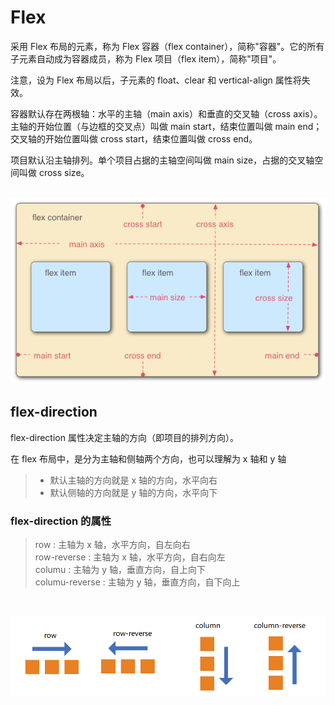 # Flex

采用 Flex 布局的元素，称为 Flex 容器（flex container），简称"容器"。它的所有子元素自动成为容器成员，称为 Flex 项目（flex item），简称"项目"。

注意，设为 Flex 布局以后，子元素的 float、clear 和 vertical-align 属性将失效。

容器默认存在两根轴：水平的主轴（main axis）和垂直的交叉轴（cross axis）。主轴的开始位置（与边框的交叉点）叫做 main start，结束位置叫做 main end；交叉轴的开始位置叫做 cross start，结束位置叫做 cross end。

项目默认沿主轴排列。单个项目占据的主轴空间叫做 main size，占据的交叉轴空间叫做 cross size。  
</br>

![avatar](../../flex.png)

## flex-direction

flex-direction 属性决定主轴的方向（即项目的排列方向）。

在 flex 布局中，是分为主轴和侧轴两个方向，也可以理解为 x 轴和 y 轴

> - 默认主轴的方向就是 x 轴的方向，水平向右
> - 默认侧轴的方向就是 y 轴的方向，水平向下

### flex-direction 的属性

> row : 主轴为 x 轴，水平方向，自左向右  
> row-reverse : 主轴为 x 轴，水平方向，自右向左  
> columu : 主轴为 y 轴，垂直方向，自上向下  
> columu-reverse : 主轴为 y 轴，垂直方向，自下向上

</br>

![avatar](../../flex-direction.png)

